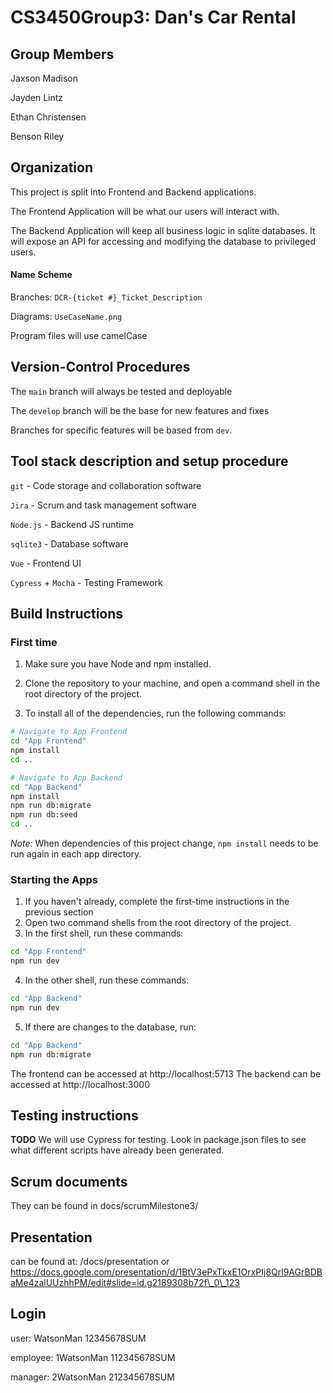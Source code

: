 # CS3450Group3: Dan's Car Rental
## Group Members
Jaxson Madison

Jayden Lintz

Ethan Christensen

Benson Riley

## Organization
This project is split into Frontend and Backend applications.

The Frontend Application will be what our users will interact with.

The Backend Application will keep all business logic in sqlite databases.
It will expose an API for accessing and modifying the database to privileged users.

#### Name Scheme
Branches: `DCR-{ticket #}_Ticket_Description`

Diagrams: `UseCaseName.png`

Program files will use camelCase


## Version-Control Procedures

The `main` branch will always be tested and deployable

The `develop` branch will be the base for new features and fixes

Branches for specific features will be based from `dev`.

## Tool stack description and setup procedure

`git` - Code storage and collaboration software

`Jira` - Scrum and task management software

`Node.js` - Backend JS runtime

`sqlite3` - Database software

`Vue` - Frontend UI

`Cypress` + `Mocha` - Testing Framework

## Build Instructions

### First time
1. Make sure you have Node and npm installed.

2. Clone the repository to your machine, and open a command shell in the root directory of the project.

3. To install all of the dependencies, run the following commands:
```sh
# Navigate to App Frontend
cd "App Frontend"
npm install
cd ..

# Navigate to App Backend
cd "App Backend"
npm install
npm run db:migrate
npm run db:seed
cd ..
```

*Note:* When dependencies of this project change, `npm install` needs to be run again in each app directory.

### Starting the Apps

1. If you haven't already, complete the first-time instructions in the previous section
2. Open two command shells from the root directory of the project.
3. In the first shell, run these commands:
```sh
cd "App Frontend"
npm run dev
```
4. In the other shell, run these commands:
```sh
cd "App Backend"
npm run dev
```
5. If there are changes to the database, run:
```sh
cd "App Backend"
npm run db:migrate
```

The frontend can be accessed at http://localhost:5713
The backend can be accessed at http://localhost:3000 
## Testing instructions
**TODO** We will use Cypress for testing. Look in package.json files to see what different scripts
have already been generated.

## Scrum documents

They can be found in docs/scrumMilestone3/

## Presentation

can be found at: 
/docs/presentation
or 
https://docs.google.com/presentation/d/1BtV3ePxTkxE1OrxPIj8Qrl9AGrBDBaMe4zalUUzhhPM/edit#slide=id.g2189308b72f\_0\_123

## Login
user: 
WatsonMan 
12345678SUM

employee:
1WatsonMan
112345678SUM

manager:
2WatsonMan
212345678SUM
